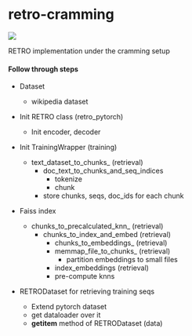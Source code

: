# retro-cramming

<a target="_blank" href="https://cookiecutter-data-science.drivendata.org/">
    <img src="https://img.shields.io/badge/CCDS-Project%20template-328F97?logo=cookiecutter" />
</a>

RETRO implementation under the cramming setup

#### Follow through steps

- Dataset
    - wikipedia dataset

- Init RETRO class (retro_pytorch)
    - Init encoder, decoder
- Init TrainingWrapper (training)
    - text_dataset_to_chunks_ (retrieval) 
        - doc_text_to_chunks_and_seq_indices
            - tokenize
            - chunk
        - store chunks, seqs, doc_ids for each chunk
- Faiss index
    - chunks_to_precalculated_knn_ (retrieval)
        - chunks_to_index_and_embed (retrieval)
            - chunks_to_embeddings_ (retrieval)
            - memmap_file_to_chunks_ (retrieval)
                - partition embeddings to small files
            - index_embeddings (retrieval)
            - pre-compute knns
- RETRODataset for retrieving training seqs
    - Extend pytorch dataset
    - get dataloader over it
    - __getitem__ method of RETRODataset (data)